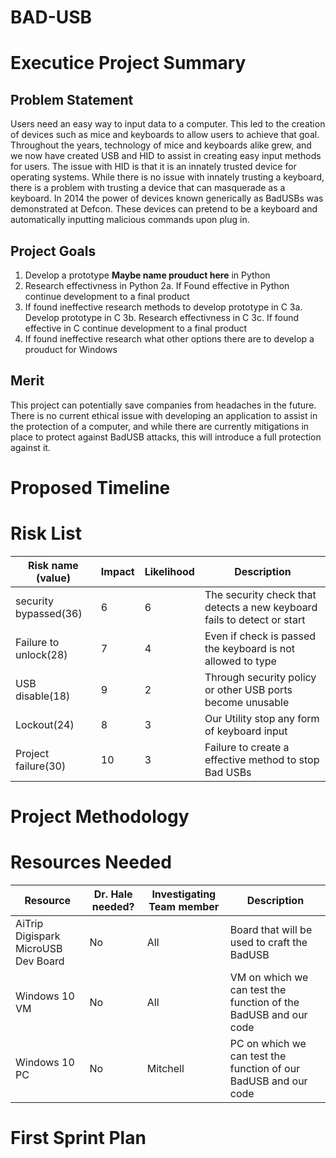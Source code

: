 # BAD-USB

# Executice Project Summary
## Problem Statement
Users need an easy way to input data to a computer. This led to the creation of devices such as mice and keyboards to allow users to achieve that goal. Throughout the years, technology of mice and keyboards alike grew, and we now have created USB and HID to assist in creating easy input methods for users.
The issue with HID is that it is an innately trusted device for operating systems. While there is no issue with innately trusting a keyboard, there is a problem with trusting a device that can masquerade as a keyboard. In 2014 the power of devices known generically as BadUSBs was demonstrated at Defcon. These devices can pretend to be a keyboard and automatically inputting malicious commands upon plug in. 

## Project Goals 
1. Develop a prototype **Maybe name prouduct here** in Python
2. Research effectivness in Python
2a. If Found effective in Python continue development to a final product
3. If found ineffective research methods to develop prototype in C
3a. Develop prototype in C
3b. Research effectivness in C
3c. If found effective in C continue development to a final product
4. If found ineffective research what other options there are to develop a prouduct for Windows
## Merit
This project can potentially save companies from headaches in the future. There is no current ethical issue with developing an application to assist in the protection of a computer, and while there are currently mitigations in place to protect against BadUSB attacks, this will introduce a full protection against it. 

# Proposed Timeline

# Risk List

|Risk name (value)  | Impact     | Likelihood | Description |
|-------------------|------------|------------|-------------|
|security bypassed(36) | 6 | 6 | The security check that detects a new keyboard fails to detect or start  |
|Failure to unlock(28) | 7 | 4 | Even if check is passed the keyboard is not allowed to type  |
|USB disable(18) | 9 | 2 | Through security policy or other USB ports become unusable |
|Lockout(24) | 8 | 3 | Our Utility stop any form of keyboard input  |
|Project failure(30) | 10 | 3 | Failure to create a effective method to stop Bad USBs  |

# Project Methodology

# Resources Needed

|Resource  | Dr. Hale needed? | Investigating Team member | Description |
|-------------------|---------|---------------------------|-------------|
|AiTrip Digispark MicroUSB Dev Board | No | All | Board that will be used to craft the BadUSB|
|Windows 10 VM | No | All | VM on which we can test the function of the BadUSB and our code|
|Windows 10 PC| No | Mitchell | PC on which we can test the function of our BadUSB and our code|

# First Sprint Plan

